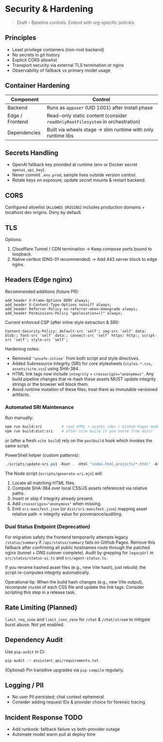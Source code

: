 # Security & Hardening

> Draft – Baseline controls. Extend with org-specific policies.

## Principles
- Least privilege containers (non-root backend)
- No secrets in git history
- Explicit CORS allowlist
- Transport security via external TLS termination or nginx
- Observability of fallback vs primary model usage

## Container Hardening
| Component | Control |
|-----------|---------|
| Backend | Runs as `appuser` (UID 1001) after install phase |
| Edge / Frontend | Read-only static content (consider `readOnlyRootFilesystem` in orchestration) |
| Dependencies | Built via wheels stage → slim runtime with only runtime libs |

## Secrets Handling
- OpenAI fallback key provided at runtime (env or Docker secret `openai_api_key`).
- Never commit `.env.prod`; sample lives outside version control.
- Rotate keys on exposure; update secret mounts & restart backend.

## CORS
Configured allowlist (`ALLOWED_ORIGINS`) includes production domains + localhost dev origins. Deny by default.

## TLS
Options:
1. Cloudflare Tunnel / CDN termination → Keep compose ports bound to loopback.
2. Native certbot (DNS-01 recommended) → Add 443 server block to edge nginx.

## Headers (Edge nginx)
Recommended additions (future PR):
```
add_header X-Frame-Options DENY always;
add_header X-Content-Type-Options nosniff always;
add_header Referrer-Policy no-referrer-when-downgrade always;
add_header Permissions-Policy "geolocation=()" always;
```
Current enforced CSP (after inline style extraction & SRI):
```
Content-Security-Policy: default-src 'self'; img-src 'self' data: blob:; font-src 'self' data:; connect-src 'self' https: http:; script-src 'self'; style-src 'self';
```
Hardening notes:
- Removed `'unsafe-inline'` from both script and style directives.
- Added Subresource Integrity (SRI) for core stylesheets (`styles.*.css`, `assets/site.css`) using SHA-384.
- HTML link tags now include `integrity` + `crossorigin="anonymous"`. Any build pipeline changes that re-hash these assets MUST update integrity strings or the browser will block them.
- Avoid runtime mutation of these files; treat them as immutable versioned artifacts.

### Automated SRI Maintenance
Run manually:
```bash
npm run build:sri         # root HTML + assets (dev / GitHub Pages mode)
npm run build:dist:sri    # after vite build if you serve from dist/
```
or (after a fresh `vite build`) rely on the `postbuild` hook which invokes the same script.

PowerShell helper (custom patterns):
```powershell
./scripts/update-sri.ps1 -Root . -Html "index.html,projects/*.html" -Assets .
```

The Node script (`scripts/generate-sri.mjs`) will:
1. Locate all matching HTML files.
2. Compute SHA-384 over local CSS/JS assets referenced via relative paths.
3. Insert or skip if integrity already present.
4. Add `crossorigin="anonymous"` when missing.
5. Emit `sri-manifest.json` (or `dist/sri-manifest.json`) mapping asset relative path → integrity value for provenance/auditing.

### Dual Status Endpoint (Deprecation)
For migration safety the frontend temporarily attempts legacy `/status/summary` if `/api/status/summary` fails on GitHub Pages. Remove this fallback after confirming all public hostnames route through the patched nginx (tunnel + DNS cutover complete). Audit by grepping for `legacyUrl` in `src/status/status-ui.ts` and `src/agent-status.ts`.

If you rename hashed asset files (e.g., new Vite hash), just rebuild; the script re-computes integrity automatically.

Operational tip: When the build hash changes (e.g., new Vite output), recompute `sha384` of each CSS file and update the link tags. Consider scripting this step in a release task.

## Rate Limiting (Planned)
`limit_req_zone` and `limit_conn_zone` for `/chat` & `/chat/stream` to mitigate burst abuse. Not yet enabled.

## Dependency Audit
Use `pip-audit` in CI:
```bash
pip-audit -r assistant_api/requirements.txt
```
(Optional) Pin transitive upgrades via `pip-compile` regularly.

## Logging / PII
- No user PII persisted; chat context ephemeral
- Consider adding request IDs & provider choice for forensic tracing

## Incident Response TODO
- Add runbook: fallback failure vs both-provider outage
- Automate model warm pull at deploy time

